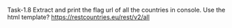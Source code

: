 Task-1.8 Extract and print the flag url of all the countries in console. Use the html template? https://restcountries.eu/rest/v2/all
